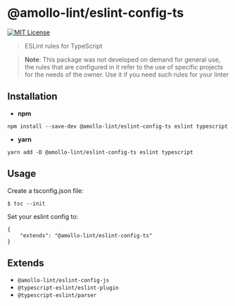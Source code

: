 # @amollo-lint/eslint-config-ts

[![MIT License][license-image]][LICENSE]

> ESLint rules for TypeScript

> **Note**: This package was not developed on demand for general use, the rules that are configured in it refer to the use of specific projects for the needs of the owner. Use it if you need such rules for your linter

## Installation
- **npm**

```
npm install --save-dev @amollo-lint/eslint-config-ts eslint typescript
```

- **yarn**

```
yarn add -D @amollo-lint/eslint-config-ts eslint typescript
```

## Usage
Create a tsconfig.json file:

```console
$ tsc --init
```

Set your eslint config to:

```
{
    "extends": "@amollo-lint/eslint-config-ts"
}
```

## Extends
- `@amollo-lint/eslint-config-js`
- `@typescript-eslint/eslint-plugin`
- `@typescript-eslint/parser`

[license-image]: https://img.shields.io/npm/l/format-message.svg
[LICENSE]: https://github.com/format-message/format-message/blob/master/LICENSE-MIT

